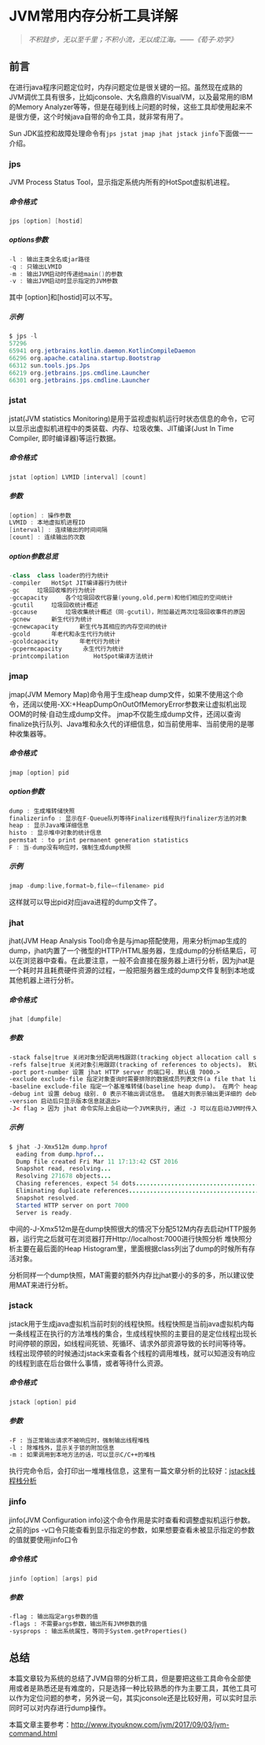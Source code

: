 # JVM常用内存分析工具详解

> *不积跬步，无以至千里；不积小流，无以成江海。——《荀子·劝学》*

## 前言

在进行java程序问题定位时，内存问题定位是很关键的一招。虽然现在成熟的JVM调优工具有很多，比如jconsole、大名鼎鼎的VisualVM，以及最常用的IBM的Memory Analyzer等等，但是在碰到线上问题的时候，这些工具却使用起来不是很方便，这个时候java自带的命令工具，就非常有用了。

Sun JDK监控和故障处理命令有`jps jstat jmap jhat jstack jinfo`下面做一一介绍。

### jps

JVM Process Status Tool，显示指定系统内所有的HotSpot虚拟机进程。

##### 命令格式

```java
jps [option] [hostid]
```

##### options参数

```java
-l : 输出主类全名或jar路径
-q : 只输出LVMID
-m : 输出JVM启动时传递给main()的参数
-v : 输出JVM启动时显示指定的JVM参数
```

其中 [option]和[hostid]可以不写。

##### 示例

```java
$ jps -l
57296
65941 org.jetbrains.kotlin.daemon.KotlinCompileDaemon
66296 org.apache.catalina.startup.Bootstrap
66312 sun.tools.jps.Jps
66219 org.jetbrains.jps.cmdline.Launcher
66301 org.jetbrains.jps.cmdline.Launcher
```

### jstat

jstat(JVM statistics Monitoring)是用于监视虚拟机运行时状态信息的命令，它可以显示出虚拟机进程中的类装载、内存、垃圾收集、JIT编译(Just In Time Compiler, 即时编译器)等运行数据。

##### 命令格式

```java
jstat [option] LVMID [interval] [count]
```

##### 参数

```java
[option] : 操作参数
LVMID : 本地虚拟机进程ID
[interval] : 连续输出的时间间隔
[count] : 连续输出的次数	
```

##### option参数总览

```java
-class 	class loader的行为统计
-compiler 	HotSpt JIT编译器行为统计
-gc		垃圾回收堆的行为统计
-gccapacity 	各个垃圾回收代容量(young,old,perm)和他们相应的空间统计
-gcutil		垃圾回收统计概述
-gccause		垃圾收集统计概述（同-gcutil），附加最近两次垃圾回收事件的原因
-gcnew		新生代行为统计
-gcnewcapacity		新生代与其相应的内存空间的统计
-gcold		年老代和永生代行为统计
-gcoldcapacity		年老代行为统计
-gcpermcapacity		 永生代行为统计
-printcompilation		HotSpot编译方法统计
```

### jmap

jmap(JVM Memory Map)命令用于生成heap dump文件，如果不使用这个命令，还阔以使用-XX:+HeapDumpOnOutOfMemoryError参数来让虚拟机出现OOM的时候·自动生成dump文件。 jmap不仅能生成dump文件，还阔以查询finalize执行队列、Java堆和永久代的详细信息，如当前使用率、当前使用的是哪种收集器等。

##### 命令格式

```java
jmap [option] pid
```

##### option参数

```java
dump : 生成堆转储快照
finalizerinfo : 显示在F-Queue队列等待Finalizer线程执行finalizer方法的对象
heap : 显示Java堆详细信息
histo : 显示堆中对象的统计信息
permstat : to print permanent generation statistics
F : 当-dump没有响应时，强制生成dump快照
```

##### 示例

```java
jmap -dump:live,format=b,file=<filename> pid 
```

这样就可以导出pid对应java进程的dump文件了。

### jhat

jhat(JVM Heap Analysis Tool)命令是与jmap搭配使用，用来分析jmap生成的dump，jhat内置了一个微型的HTTP/HTML服务器，生成dump的分析结果后，可以在浏览器中查看。在此要注意，一般不会直接在服务器上进行分析，因为jhat是一个耗时并且耗费硬件资源的过程，一般把服务器生成的dump文件复制到本地或其他机器上进行分析。

##### 命令格式

```java
jhat [dumpfile]
```

##### 参数

```html
-stack false|true 关闭对象分配调用栈跟踪(tracking object allocation call stack)。 如果分配位置信息在堆转储中不可用. 则必须将此标志设置为 false. 默认值为 true.>
-refs false|true 关闭对象引用跟踪(tracking of references to objects)。 默认值为 true. 默认情况下, 返回的指针是指向其他特定对象的对象,如反向链接或输入引用(referrers or incoming references), 会统计/计算堆中的所有对象。>
-port port-number 设置 jhat HTTP server 的端口号. 默认值 7000.>
-exclude exclude-file 指定对象查询时需要排除的数据成员列表文件(a file that lists data members that should be excluded from the reachable objects query)。 例如, 如果文件列列出了 java.lang.String.value , 那么当从某个特定对象 Object o 计算可达的对象列表时, 引用路径涉及 java.lang.String.value 的都会被排除。>
-baseline exclude-file 指定一个基准堆转储(baseline heap dump)。 在两个 heap dumps 中有相同 object ID 的对象会被标记为不是新的(marked as not being new). 其他对象被标记为新的(new). 在比较两个不同的堆转储时很有用.>
-debug int 设置 debug 级别. 0 表示不输出调试信息。 值越大则表示输出更详细的 debug 信息.>
-version 启动后只显示版本信息就退出>
-J< flag > 因为 jhat 命令实际上会启动一个JVM来执行, 通过 -J 可以在启动JVM时传入一些启动参数. 例如, -J-Xmx512m 则指定运行 jhat 的Java虚拟机使用的最大堆内存为 512 MB. 如果需要使用多个JVM启动参数,则传入多个 -Jxxxxxx.
```

##### 示例

```java
$ jhat -J-Xmx512m dump.hprof
  eading from dump.hprof...
  Dump file created Fri Mar 11 17:13:42 CST 2016
  Snapshot read, resolving...
  Resolving 271678 objects...
  Chasing references, expect 54 dots......................................................
  Eliminating duplicate references......................................................
  Snapshot resolved.
  Started HTTP server on port 7000
  Server is ready.
```

中间的-J-Xmx512m是在dump快照很大的情况下分配512M内存去启动HTTP服务器，运行完之后就可在浏览器打开Http://localhost:7000进行快照分析 堆快照分析主要在最后面的Heap Histogram里，里面根据class列出了dump的时候所有存活对象。

分析同样一个dump快照，MAT需要的额外内存比jhat要小的多的多，所以建议使用MAT来进行分析。

### jstack

jstack用于生成java虚拟机当前时刻的线程快照。线程快照是当前java虚拟机内每一条线程正在执行的方法堆栈的集合，生成线程快照的主要目的是定位线程出现长时间停顿的原因，如线程间死锁、死循环、请求外部资源导致的长时间等待等。 线程出现停顿的时候通过jstack来查看各个线程的调用堆栈，就可以知道没有响应的线程到底在后台做什么事情，或者等待什么资源。 

##### 命令格式

```java
jstack [option] pid
```

##### 参数

```html
-F : 当正常输出请求不被响应时，强制输出线程堆栈
-l : 除堆栈外，显示关于锁的附加信息
-m : 如果调用到本地方法的话，可以显示C/C++的堆栈
```

执行完命令后，会打印出一堆堆栈信息，这里有一篇文章分析的比较好：[jstack线程栈分析](http://www.hollischuang.com/archives/110)

### jinfo

jinfo(JVM Configuration info)这个命令作用是实时查看和调整虚拟机运行参数。 之前的jps -v口令只能查看到显示指定的参数，如果想要查看未被显示指定的参数的值就要使用jinfo口令

##### 命令格式

```java
jinfo [option] [args] pid
```

##### 参数

```html
-flag : 输出指定args参数的值
-flags : 不需要args参数，输出所有JVM参数的值
-sysprops : 输出系统属性，等同于System.getProperties()
```

## 总结

本篇文章较为系统的总结了JVM自带的分析工具，但是要把这些工具命令全部使用或者是熟悉还是有难度的，只是选择一种比较熟悉的作为主要工具，其他工具可以作为定位问题的参考，另外说一句，其实jconsole还是比较好用，可以实时显示同时可以对内存进行dump操作。

本篇文章主要参考：http://www.ityouknow.com/jvm/2017/09/03/jvm-command.html
